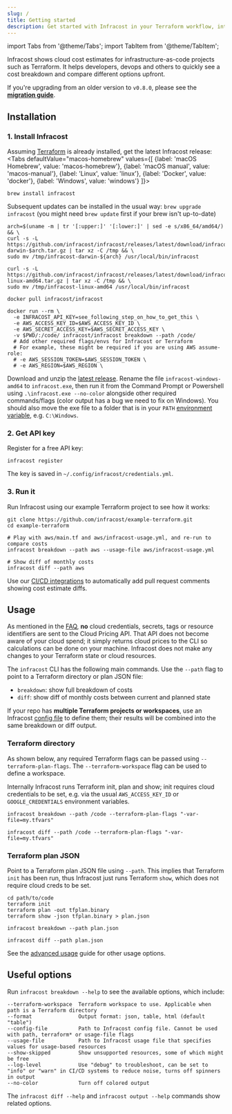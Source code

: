 ```yaml
---
slug: /
title: Getting started
description: Get started with Infracost in your Terraform workflow, integrate it into your pull requests and CI pipeline and view cost estimates for your AWS/Google cloud infrastructure.
---
```


import Tabs from '@theme/Tabs';
import TabItem from '@theme/TabItem';

Infracost shows cloud cost estimates for infrastructure-as-code projects such as Terraform. It helps developers, devops and others to quickly see a cost breakdown and compare different options upfront.

If you're upgrading from an older version to `v0.8.0`, please see the [**migration guide**](/docs/guides/v0.8_migration).

## Installation

### 1. Install Infracost
Assuming [Terraform](https://www.terraform.io/downloads.html) is already installed, get the latest Infracost release:
<Tabs
  defaultValue="macos-homebrew"
  values={[
    {label: 'macOS Homebrew', value: 'macos-homebrew'},
    {label: 'macOS manual', value: 'macos-manual'},
    {label: 'Linux', value: 'linux'},
    {label: 'Docker', value: 'docker'},
    {label: 'Windows', value: 'windows'}
  ]}>
  <TabItem value="macos-homebrew">

  ```shell
  brew install infracost
  ```

  Subsequent updates can be installed in the usual way: `brew upgrade infracost` (you might need `brew update` first if your brew isn't up-to-date)

  </TabItem>
  <TabItem value="macos-manual">

  ```shell
  arch=$(uname -m | tr '[:upper:]' '[:lower:]' | sed -e s/x86_64/amd64/) && \
  curl -s -L https://github.com/infracost/infracost/releases/latest/download/infracost-darwin-$arch.tar.gz | tar xz -C /tmp && \
  sudo mv /tmp/infracost-darwin-${arch} /usr/local/bin/infracost
  ```

  </TabItem>
  <TabItem value="linux">

  ```shell
  curl -s -L https://github.com/infracost/infracost/releases/latest/download/infracost-linux-amd64.tar.gz | tar xz -C /tmp && \
  sudo mv /tmp/infracost-linux-amd64 /usr/local/bin/infracost
  ```

  </TabItem>
  <TabItem value="docker">

  ```shell
  docker pull infracost/infracost

  docker run --rm \
    -e INFRACOST_API_KEY=see_following_step_on_how_to_get_this \
    -e AWS_ACCESS_KEY_ID=$AWS_ACCESS_KEY_ID \
    -e AWS_SECRET_ACCESS_KEY=$AWS_SECRET_ACCESS_KEY \
    -v $PWD/:/code/ infracost/infracost breakdown --path /code/
    # Add other required flags/envs for Infracost or Terraform
    # For example, these might be required if you are using AWS assume-role:
    # -e AWS_SESSION_TOKEN=$AWS_SESSION_TOKEN \
    # -e AWS_REGION=$AWS_REGION \
  ```

  </TabItem>
  <TabItem value="windows">

  Download and unzip the [latest release](https://github.com/infracost/infracost/releases/latest/download/infracost-windows-amd64.tar.gz). Rename the file `infracost-windows-amd64` to `infracost.exe`, then run it from the Command Prompt or Powershell using `.\infracost.exe --no-color` alongside other required commands/flags (color output has a bug we need to fix on Windows). You should also move the exe file to a folder that is in your `PATH` [environment variable](https://stackoverflow.com/questions/1618280/where-can-i-set-path-to-make-exe-on-windows), e.g. `C:\Windows`.

  </TabItem>
</Tabs>

### 2. Get API key
Register for a free API key:
```shell
infracost register
```

The key is saved in `~/.config/infracost/credentials.yml`.

### 3. Run it
Run Infracost using our example Terraform project to see how it works:

```shell
git clone https://github.com/infracost/example-terraform.git
cd example-terraform

# Play with aws/main.tf and aws/infracost-usage.yml, and re-run to compare costs
infracost breakdown --path aws --usage-file aws/infracost-usage.yml

# Show diff of monthly costs
infracost diff --path aws
```

Use our [CI/CD integrations](/docs/integrations/cicd) to automatically add pull request comments showing cost estimate diffs.

## Usage

As mentioned in the [FAQ](/docs/faq), **no** cloud credentials, secrets, tags or resource identifiers are sent to the Cloud Pricing API. That API does not become aware of your cloud spend; it simply returns cloud prices to the CLI so calculations can be done on your machine. Infracost does not make any changes to your Terraform state or cloud resources.

The `infracost` CLI has the following main commands. Use the `--path` flag to point to a Terraform directory or plan JSON file:
- `breakdown`: show full breakdown of costs
- `diff`: show diff of monthly costs between current and planned state

If your repo has **multiple Terraform projects or workspaces**, use an Infracost [config file](/docs/multi_project/config_file) to define them; their results will be combined into the same breakdown or diff output.

### Terraform directory

As shown below, any required Terraform flags can be passed using `--terraform-plan-flags`. The `--terraform-workspace` flag can be used to define a workspace.

Internally Infracost runs Terraform init, plan and show; init requires cloud credentials to be set, e.g. via the usual `AWS_ACCESS_KEY_ID` or `GOOGLE_CREDENTIALS` environment variables.

  ```shell
  infracost breakdown --path /code --terraform-plan-flags "-var-file=my.tfvars"

  infracost diff --path /code --terraform-plan-flags "-var-file=my.tfvars"
  ```

### Terraform plan JSON

Point to a Terraform plan JSON file using `--path`. This implies that Terraform `init` has been run, thus Infracost just runs Terraform `show`, which does not require cloud creds to be set.

  ```shell
  cd path/to/code
  terraform init
  terraform plan -out tfplan.binary
  terraform show -json tfplan.binary > plan.json

  infracost breakdown --path plan.json

  infracost diff --path plan.json
  ```

See the [advanced usage](/docs/guides/advanced_usage) guide for other usage options.

## Useful options

Run `infracost breakdown --help` to see the available options, which include:

  ```
  --terraform-workspace  Terraform workspace to use. Applicable when path is a Terraform directory
  --format               Output format: json, table, html (default "table")
  --config-file          Path to Infracost config file. Cannot be used with path, terraform* or usage-file flags
  --usage-file           Path to Infracost usage file that specifies values for usage-based resources
  --show-skipped         Show unsupported resources, some of which might be free
  --log-level            Use "debug" to troubleshoot, can be set to "info" or "warn" in CI/CD systems to reduce noise, turns off spinners in output
  --no-color             Turn off colored output
  ```

The `infracost diff --help` and `infracost output --help` commands show related options.
